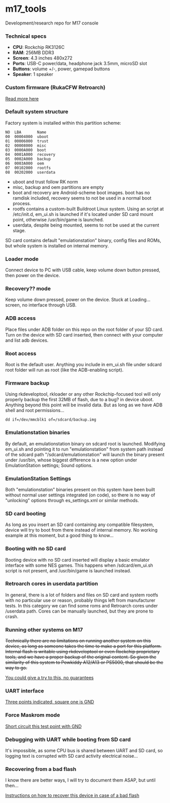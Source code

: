 # m17_tools

Development/research repo for M17 console


### Technical specs

- **CPU**: Rockchip RK3126C
- **RAM**: 256MB DDR3
- **Screen**: 4.3 inches 480x272
- **Ports**: USB-C power/data, headphone jack 3.5mm, microSD slot
- **Buttons**: volume +/-, power, gamepad buttons
- **Speaker**: 1 speaker


### Custom firmware (RukaCFW Retroarch)

[Read more here](https://github.com/octathorp/m17_tools/blob/master/docs/cfw_install_instructions.md)


### Default system structure

Factory system is installed within this partition scheme:

	NO  LBA       Name                
	00  00004000  uboot
	01  00006000  trust
	02  00008000  misc
	03  0000A000  boot
	04  0001A000  recovery
	05  0002A000  backup
	06  0003A000  oem
	07  00102000  rootfs
	08  00202000  userdata

- uboot and trust follow RK norm
- misc, backup and oem partitions are empty
- boot and recovery are Android-scheme boot images. boot has no ramdisk included, recovery seems to not be used in a normal boot process.
- rootfs contains a custom-built Buildroot Linux system. Using an script at /etc/init.d, em_ui.sh is launched if it's located under SD card mount point, otherwise /usr/bin/game is launched.
- userdata, despite being mounted, seems to not be used at the current stage.

SD card contains default "emulationstation" binary, config files and ROMs, but whole system is installed on internal memory.


### Loader mode

Connect device to PC with USB cable, keep volume down button pressed, then power on the device.


### Recovery?? mode

Keep volume down pressed, power on the device. Stuck at Loading... screen, no interface through USB.


### ADB access

Place files under ADB folder on this repo on the root folder of your SD card. Turn on the device with SD card inserted, then connect with your computer and list adb devices.


### Root access

Root is the default user. Anything you include in em_ui.sh file under sdcard root folder will run as root (like the ADB-enabling script).


### Firmware backup

Using rkdeveloptool, rkloader or any other Rockchip-focused tool will only properly backup the first 32MB of flash, due to a bug? in device uboot. Anything beyond this point will be invalid data.
But as long as we have ADB shell and root permissions...

	dd if=/dev/mmcblk1 of=/sdcard/backup.img


### Emulationstation binaries

By default, an emulationstation binary on sdcard root is launched. Modifying em_ui.sh and pointing it to run "emulationstation" from system path instead of the sdcard path "/sdcard/emulationstation" will launch the binary present under /usr/bin, whose biggest difference is a new option under EmulationStation settings; Sound options.


### EmulationStation Settings

Both "emulationstation" binaries present on this system have been built without normal user settings integrated (on code), so there is no way of "unlocking" options through es_settings.xml or similar methods.


### SD card booting

As long as you insert an SD card containing any compatible filesystem, device will try to boot from there instead of internal memory. No working example at this moment, but a good thing to know...


### Booting with no SD card

Booting device with no SD card inserted will display a basic emulator interface with some NES games. This happens when /sdcard/em_ui.sh script is not present, and /usr/bin/game is launched instead.


### Retroarch cores in userdata partition

In general, there is a lot of folders and files on SD card and system rootfs with no particular use or reason, probably things left from manufacturer tests. In this category we can find some roms and Retroarch cores under /userdata path. Cores can be manually launched, but they are prone to crash.


### Running other systems on M17

~~Technically there are no limitations on running another system on this device, as long as someone takes the time to make a port for this platform. Internal flash is writable using rkdeveloptool or even Rockchip proprietary tools, and we have a proper backup of the original content. So given the similarity of this system to Powkiddy A12/A13 or PS5000, that should be the way to go.~~

[You could give a try to this, no guarantees](docs/cfw_install_instructions.md)


### UART interface

[Three points indicated, square one is GND](docs/internal_interfaces.jpg)


### Force Maskrom mode

[Short circuit this test point with GND](docs/internal_interfaces.jpg)


### Debugging with UART while booting from SD card

It's impossible, as some CPU bus is shared between UART and SD card, so logging text is corrupted with SD card activity electrical noise...


### Recovering from a bad flash

I know there are better ways, I will try to document them ASAP, but until then...

[Instructions on how to recover this device in case of a bad flash](docs/Recovering-from-a-bad-flash.md)
